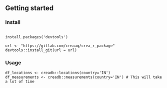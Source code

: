 




## Getting started
### Install
```buildoutcfg

install.packages('devtools')

url <- "https://gitlab.com/creaaq/crea_r_package"
devtools::install_git(url = url)
```

### Usage
```buildoutcfg
df_locations <- creadb::locations(country='IN')
df_measurements <- creadb::measurements(country='IN') # This will take a lot of time
```